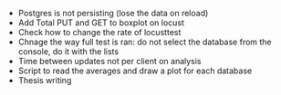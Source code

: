- Postgres is not persisting (lose the data on reload)
- Add Total PUT and GET to boxplot on locust
- Check how to change the rate of locusttest
- Chnage the way full test is ran: do not select the database from the console, do it with the lists
- Time between updates not per client on analysis
- Script to read the averages and draw a plot for each database
- Thesis writing
